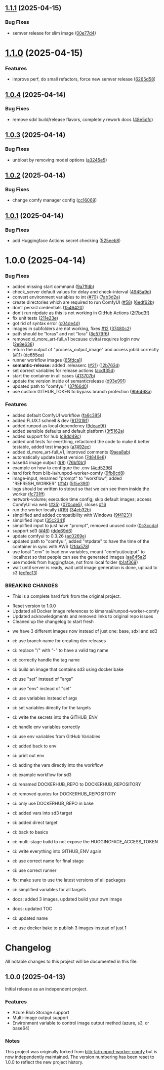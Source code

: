 ## [1.1.1](https://github.com/kimara-ai/runpod-worker-comfy/compare/1.1.0...1.1.1) (2025-04-15)


### Bug Fixes

* semver release for slim image ([00e77d4](https://github.com/kimara-ai/runpod-worker-comfy/commit/00e77d4b0339b191cdb35dc0b3682e99ed6daf3f))

# [1.1.0](https://github.com/kimara-ai/runpod-worker-comfy/compare/1.0.4...1.1.0) (2025-04-15)


### Features

* improve perf, do small refactors, force new semver release ([6265d58](https://github.com/kimara-ai/runpod-worker-comfy/commit/6265d58205d02ca4a21dcd5c88022bad5504a4ef))

## [1.0.4](https://github.com/kimara-ai/runpod-worker-comfy/compare/1.0.3...1.0.4) (2025-04-14)


### Bug Fixes

* remove sdxl build/release flavors, completely rework docs ([48e5dfc](https://github.com/kimara-ai/runpod-worker-comfy/commit/48e5dfca749257ab0508e67ab68aa056cba41fc4))

## [1.0.3](https://github.com/kimara-ai/runpod-worker-comfy/compare/1.0.2...1.0.3) (2025-04-14)


### Bug Fixes

* unbloat by removing model options ([a3245e5](https://github.com/kimara-ai/runpod-worker-comfy/commit/a3245e53fdc0b8761f5458969c875f864bb826b3))

## [1.0.2](https://github.com/kimara-ai/runpod-worker-comfy/compare/1.0.1...1.0.2) (2025-04-14)


### Bug Fixes

* change comfy manager config ([cc16069](https://github.com/kimara-ai/runpod-worker-comfy/commit/cc16069c3d6f021d99883aa374225550fef86a4d))

## [1.0.1](https://github.com/kimara-ai/runpod-worker-comfy/compare/1.0.0...1.0.1) (2025-04-14)


### Bug Fixes

* add Huggingface Actions secret checking ([525eeb8](https://github.com/kimara-ai/runpod-worker-comfy/commit/525eeb86b0afc2516a7bc89e86ddd4fd38cac599))

# 1.0.0 (2025-04-14)


### Bug Fixes

* added missing start command ([9a7ffdb](https://github.com/kimara-ai/runpod-worker-comfy/commit/9a7ffdb078d2f75194c86ed0b8c2d027592e52c3))
* check_server default values for delay and check-interval ([4945a9d](https://github.com/kimara-ai/runpod-worker-comfy/commit/4945a9d65b55aae9117591c8d64f9882d200478e))
* convert environment variables to int ([#70](https://github.com/kimara-ai/runpod-worker-comfy/issues/70)) ([7ab3d2a](https://github.com/kimara-ai/runpod-worker-comfy/commit/7ab3d2a234325c2a502002ea7bdee7df3e0c8dfe))
* create directories which are required to run ComfyUI ([#58](https://github.com/kimara-ai/runpod-worker-comfy/issues/58)) ([6edf62b](https://github.com/kimara-ai/runpod-worker-comfy/commit/6edf62b0f4cd99dba5c22dd76f51c886f57a28ed))
* don’t persist credentials ([1546420](https://github.com/kimara-ai/runpod-worker-comfy/commit/15464201b24de0746fe365e7635540330887a393))
* don't run ntpdate as this is not working in GitHub Actions ([2f7bd3f](https://github.com/kimara-ai/runpod-worker-comfy/commit/2f7bd3f71f24dd3b6ecc56f3a4c27bbc2d140eca))
* fix unit tests ([211e23e](https://github.com/kimara-ai/runpod-worker-comfy/commit/211e23eda7e154381d5e9c71d6e3699e66d670ee))
* got rid of syntax error ([c04de4d](https://github.com/kimara-ai/runpod-worker-comfy/commit/c04de4dea93dbe586a9a887e04907b33597ff73e))
* images in subfolders are not working, fixes [#12](https://github.com/kimara-ai/runpod-worker-comfy/issues/12) ([37480c2](https://github.com/kimara-ai/runpod-worker-comfy/commit/37480c2d217698f799f6388ff311b9f8c6c38804))
* path should be "loras" and not "lora" ([8e579f6](https://github.com/kimara-ai/runpod-worker-comfy/commit/8e579f63e18851b0be67bff7a42a8e8a46223f2b))
* removed xl_more_art-full_v1 because civitai requires login now ([2e8e638](https://github.com/kimara-ai/runpod-worker-comfy/commit/2e8e63801a7672e4923eaad0c18a4b3e2c14d79c))
* return the output of "process_output_image" and access jobId correctly ([#11](https://github.com/kimara-ai/runpod-worker-comfy/issues/11)) ([dc655ea](https://github.com/kimara-ai/runpod-worker-comfy/commit/dc655ea0dd0b294703f52f6017ce095c3b411527))
* runner workflow images ([65fdca1](https://github.com/kimara-ai/runpod-worker-comfy/commit/65fdca13531130f981fa3ec1e3389e70fe8dd56b))
* **semantic-release:** added .releaserc ([#21](https://github.com/kimara-ai/runpod-worker-comfy/issues/21)) ([12b763d](https://github.com/kimara-ai/runpod-worker-comfy/commit/12b763d8703ce07331a16d4013975f9edc4be3ff))
* set correct variables for release actions ([acdf35d](https://github.com/kimara-ai/runpod-worker-comfy/commit/acdf35d9814c9b36aadf5651bd8b8456dd45fce2))
* start the container in all cases ([413707b](https://github.com/kimara-ai/runpod-worker-comfy/commit/413707bf130eb736afd682adac8b37fa64a5c9a4))
* update the version inside of semanticrelease ([d93e991](https://github.com/kimara-ai/runpod-worker-comfy/commit/d93e991b82251d62500e20c367a087d22d58b20a))
* updated path to "comfyui" ([37f66d0](https://github.com/kimara-ai/runpod-worker-comfy/commit/37f66d04b8c98810714ffbc761412f3fcdb1d861))
* use custom GITHUB_TOKEN to bypass branch protection ([9b6468a](https://github.com/kimara-ai/runpod-worker-comfy/commit/9b6468a40b8a476d7812423ff6fe7b73f5f91f1d))


### Features

* added default ComfyUI workflow ([fa6c385](https://github.com/kimara-ai/runpod-worker-comfy/commit/fa6c385e0dc9487655b42772bb6f3a5f5218864e))
* added FLUX.1 schnell & dev ([9170191](https://github.com/kimara-ai/runpod-worker-comfy/commit/9170191eccb65de2f17009f68952a18fc008fa6a))
* added runpod as local dependency ([9deae9f](https://github.com/kimara-ai/runpod-worker-comfy/commit/9deae9f5ec723b93540e6e2deac04b8650cf872a))
* added sensible defaults and default platform ([3f5162a](https://github.com/kimara-ai/runpod-worker-comfy/commit/3f5162af85ee7d0002ad65a7e324c3850e00a229))
* added support for hub ([c8dd49c](https://github.com/kimara-ai/runpod-worker-comfy/commit/c8dd49cc2d8c23d58b48b1823bdecc3267f9accd))
* added unit tests for everthing, refactored the code to make it better testable, added test images ([a7492ec](https://github.com/kimara-ai/runpod-worker-comfy/commit/a7492ec8f289fc64b8e54c319f47804c0a15ae54))
* added xl_more_art-full_v1, improved comments ([9aea8ab](https://github.com/kimara-ai/runpod-worker-comfy/commit/9aea8abe1375f3d48aa9742c444b5242111e3121))
* automatically update latest version ([7d846e8](https://github.com/kimara-ai/runpod-worker-comfy/commit/7d846e8ca3edcea869db3e680f0b423b8a98cc4c))
* base64 image output ([#8](https://github.com/kimara-ai/runpod-worker-comfy/issues/8)) ([76bf0b1](https://github.com/kimara-ai/runpod-worker-comfy/commit/76bf0b166b992a208c53f5cb98bd20a7e3c7f933))
* example on how to configure the .env ([4ed5296](https://github.com/kimara-ai/runpod-worker-comfy/commit/4ed529601394e8a105d171ab1274737392da7df5))
* hard fork from blib-la/runpod-worker-comfy ([9fb8cd8](https://github.com/kimara-ai/runpod-worker-comfy/commit/9fb8cd82096994cedbbf3a7027b5f3c7de5e94f4))
* image-input, renamed "prompt" to "workflow", added "REFRESH_WORKER" ([#14](https://github.com/kimara-ai/runpod-worker-comfy/issues/14)) ([5f5e390](https://github.com/kimara-ai/runpod-worker-comfy/commit/5f5e390dfda9d3ef8ce9b5578aade1bee600bf5c))
* logs should be written to stdout so that we can see them inside the worker ([fc731ff](https://github.com/kimara-ai/runpod-worker-comfy/commit/fc731fffcd79af67cf6fcdf6a6d3df6b8e30c7b5))
* network-volume; execution time config; skip default images; access ComfyUI via web ([#35](https://github.com/kimara-ai/runpod-worker-comfy/issues/35)) ([070cde5](https://github.com/kimara-ai/runpod-worker-comfy/commit/070cde5460203e24e3fbf68c4ff6c9a9b7910f3f)), closes [#16](https://github.com/kimara-ai/runpod-worker-comfy/issues/16)
* run the worker locally ([#19](https://github.com/kimara-ai/runpod-worker-comfy/issues/19)) ([34eb32b](https://github.com/kimara-ai/runpod-worker-comfy/commit/34eb32b72455e6e628849e50405ed172d846d2d9))
* simplified and added compatibility with Windows ([9f41231](https://github.com/kimara-ai/runpod-worker-comfy/commit/9f412316a743f0539981b408c1ccd0692cff5c82))
* simplified input ([35c2341](https://github.com/kimara-ai/runpod-worker-comfy/commit/35c2341deca346d4e6df82c36e101b7495f3fc03))
* simplified input to just have "prompt", removed unused code ([0c3ccda](https://github.com/kimara-ai/runpod-worker-comfy/commit/0c3ccda9c5c8cdc56eae829bb358ceb532b36371))
* support sd3 ([#46](https://github.com/kimara-ai/runpod-worker-comfy/issues/46)) ([dde69d6](https://github.com/kimara-ai/runpod-worker-comfy/commit/dde69d6ca75eb7e4c5f01fd17e6da5b62f8a401f))
* update comfyui to 0.3.26 ([ac0269e](https://github.com/kimara-ai/runpod-worker-comfy/commit/ac0269e683a0bcba43fafad40d4b56f51cad2588))
* updated path to "comfyui", added "ntpdate" to have the time of the container in sync with AWS ([2fda578](https://github.com/kimara-ai/runpod-worker-comfy/commit/2fda578d62460275abec11d6b2fbe5123d621d5f))
* use local ".env" to load env variables, mount "comfyui/output" to localhost so that people can see the generated images ([aa645a2](https://github.com/kimara-ai/runpod-worker-comfy/commit/aa645a233cd6951d296d68f7ddcf41b14b3f4cf9))
* use models from huggingface, not from local folder ([b1af369](https://github.com/kimara-ai/runpod-worker-comfy/commit/b1af369bb577c0aaba8875d8b2076e1888356929))
* wait until server is ready, wait until image generation is done, upload to s3 ([ecfec13](https://github.com/kimara-ai/runpod-worker-comfy/commit/ecfec1349da0d04ea5f21c82d8903e1a5bd3c923))


### BREAKING CHANGES

* This is a complete hard fork from the original project.
- Reset version to 1.0.0
- Updated all Docker image references to kimaraai/runpod-worker-comfy
- Updated acknowledgments and removed links to original repo issues
- Cleaned up the changelog to start fresh
* we have 3 different images now instead of just one: base, sdxl and sd3

* ci: use branch name for creating dev releases

* ci: replace "/" with "-" to have a valid tag name

* ci: correctly handle the tag  name

* ci: build an image that contains sd3 using docker bake

* ci: use "set" instead of "args"

* ci: use "env" instead of "set"

* ci: use variables instead of args

* ci: set variables directly for the targets

* ci: write the secrets into the GITHUB_ENV

* ci: handle env variables correctly

* ci: use env variables from GitHub Variables

* ci: added back to env

* ci: print out env

* ci: adding the vars directly into the workflow

* ci: example workflow for sd3

* ci: renamed DOCKERHUB_REPO to DOCKERHUB_REPOSITORY

* ci: removed quotes for DOCKERHUB_REPOSITORY

* ci: only use DOCKERHUB_REPO in bake

* ci: added vars into sd3 target

* ci: added direct target

* ci: back to basics

* ci: multi-stage build to not expose the HUGGINGFACE_ACCESS_TOKEN

* ci: write everything into GITHUB_ENV again

* ci: use correct name for final stage

* ci: use correct runner

* fix: make sure to use the latest versions of all packages

* ci: simplified variables for all targets

* docs: added 3 images, updated build your own image

* docs: updated TOC

* ci: updated name

* ci: use docker bake to publish 3 images instead of just 1

# Changelog

All notable changes to this project will be documented in this file.

## 1.0.0 (2025-04-13)

Initial release as an independent project.

### Features
- Azure Blob Storage support
- Multi-image output support
- Environment variable to control image output method (azure, s3, or base64)

### Notes
This project was originally forked from [blib-la/runpod-worker-comfy](https://github.com/blib-la/runpod-worker-comfy) but is now independently maintained.
The version numbering has been reset to 1.0.0 to reflect the new project history.
